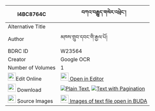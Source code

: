 |I4BC8764C|བཀའ་བརྒྱུད་གསེར་འཕྲེང་། 
| --- | --- 
|Alternative Title |
|Author| མཁས་གྲུབ་དབང་གི་རྒྱལ་པོ།
|BDRC ID | W23564
|Creator | Google OCR
|Number of Volumes| 1
|<img width="25" src="https://img.icons8.com/color/25/000000/edit-property.png">Edit Online| [<img width="25" src="https://avatars.githubusercontent.com/u/45091458?s=200&v=4"> Open in Editor](http://editor.openpecha.org/I4BC8764C)
|<img width="25" src="https://img.icons8.com/fluent/48/000000/download-2.png"/>  Download | [![](https://img.icons8.com/color/20/000000/txt.png)Plain Text](https://github.com/Openpecha/I4BC8764C/releases/download/v1/ka_gyu_sertreng_plain_I4BC8764C.zip), [![](https://img.icons8.com/color/20/000000/txt.png)Text with Pagination](https://github.com/Openpecha/I4BC8764C/releases/download/v1/ka_gyu_sertreng_pages_I4BC8764C.zip)
|<img width="25" src="https://img.icons8.com/plasticine/100/000000/pictures-folder.png"/>  Source Images | [<img width="25" src="https://library.bdrc.io/icons/BUDA-small.svg"> Images of text file open in BUDA](https://library.bdrc.io/show/bdr:W23564)